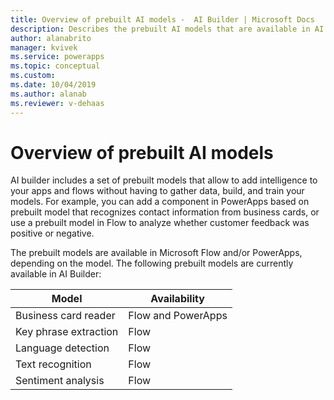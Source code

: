 ```yaml
---
title: Overview of prebuilt AI models -  AI Builder | Microsoft Docs
description: Describes the prebuilt AI models that are available in AI Builder.
author: alanabrito
manager: kvivek
ms.service: powerapps
ms.topic: conceptual
ms.custom: 
ms.date: 10/04/2019
ms.author: alanab
ms.reviewer: v-dehaas
---
```


# Overview of prebuilt AI models

AI builder includes a set of prebuilt models that allow to add intelligence to your apps and flows without having to gather data, build, and train your models. For example, you can add a component in PowerApps based on prebuilt model that recognizes contact information from business cards, or use  a prebuilt model in Flow to analyze whether customer feedback was positive or negative.

The prebuilt models are available in Microsoft Flow and/or PowerApps, depending on the model. The following prebuilt models are currently available in AI Builder:

|Model |Availability  |
|---------|---------|
|Business card reader   |    Flow and PowerApps     |
|Key phrase extraction  |     Flow    |
|Language detection  |     Flow    |
|Text recognition      |     Flow    |
|Sentiment analysis     |     Flow    |

